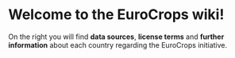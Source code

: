 # Welcome to the EuroCrops wiki!

On the right you will find **data sources**, **license terms** and **further information** about each country regarding the EuroCrops initiative.
